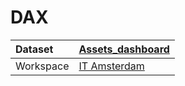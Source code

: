 



# DAX

|Dataset|[Assets_dashboard](./../Assets_dashboard.md)|
| :--- | :--- |
|Workspace|[IT Amsterdam](../../Workspaces/IT-Amsterdam.md)|
